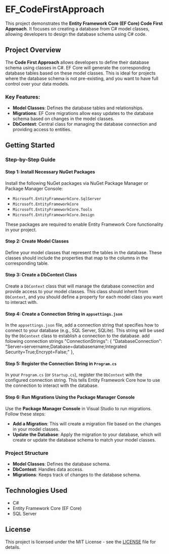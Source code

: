 # EF_CodeFirstApproach

This project demonstrates the **Entity Framework Core (EF Core) Code First Approach**. It focuses on creating a database from C# model classes, allowing developers to design the database schema using C# code.

## Project Overview

The **Code First Approach** allows developers to define their database schema using classes in C#. EF Core will generate the corresponding database tables based on these model classes. This is ideal for projects where the database schema is not pre-existing, and you want to have full control over your data models.

### Key Features:
- **Model Classes**: Defines the database tables and relationships.
- **Migrations**: EF Core migrations allow easy updates to the database schema based on changes in the model classes.
- **DbContext**: Central class for managing the database connection and providing access to entities.

## Getting Started

### Step-by-Step Guide

#### Step 1: Install Necessary NuGet Packages
Install the following NuGet packages via NuGet Package Manager or Package Manager Console:
- `Microsoft.EntityFrameworkCore.SqlServer`
- `Microsoft.EntityFrameworkCore`
- `Microsoft.EntityFrameworkCore.Tools`
- `Microsoft.EntityFrameworkCore.Design`

These packages are required to enable Entity Framework Core functionality in your project.

#### Step 2: Create Model Classes
Define your model classes that represent the tables in the database. These classes should include the properties that map to the columns in the corresponding table.

#### Step 3: Create a DbContext Class
Create a `DbContext` class that will manage the database connection and provide access to your model classes. This class should inherit from `DbContext`, and you should define a property for each model class you want to interact with.

#### Step 4: Create a Connection String in `appsettings.json`
In the `appsettings.json` file, add a connection string that specifies how to connect to your database (e.g., SQL Server, SQLite). This string will be used by the `DbContext` class to establish a connection to the database. add folowing connection strings 
"ConnectionStrings": {
    "DatabaseConnection": "Server=servername;Database=databasename;Integrated Security=True;Encrypt=False;"
  },

#### Step 5: Register the Connection String in `Program.cs`
In your `Program.cs` (or `Startup.cs`), register the `DbContext` with the configured connection string. This tells Entity Framework Core how to use the connection to interact with the database.

#### Step 6: Run Migrations Using the Package Manager Console
Use the **Package Manager Console** in Visual Studio to run migrations. Follow these steps:
- **Add a Migration**: This will create a migration file based on the changes in your model classes.
- **Update the Database**: Apply the migration to your database, which will create or update the database schema to match your model classes.

### Project Structure

- **Model Classes**: Defines the database schema.
- **DbContext**: Handles data access.
- **Migrations**: Keeps track of changes to the database schema.

## Technologies Used
- C#
- Entity Framework Core (EF Core)
- SQL Server

## License
This project is licensed under the MIT License - see the [LICENSE](LICENSE) file for details.
